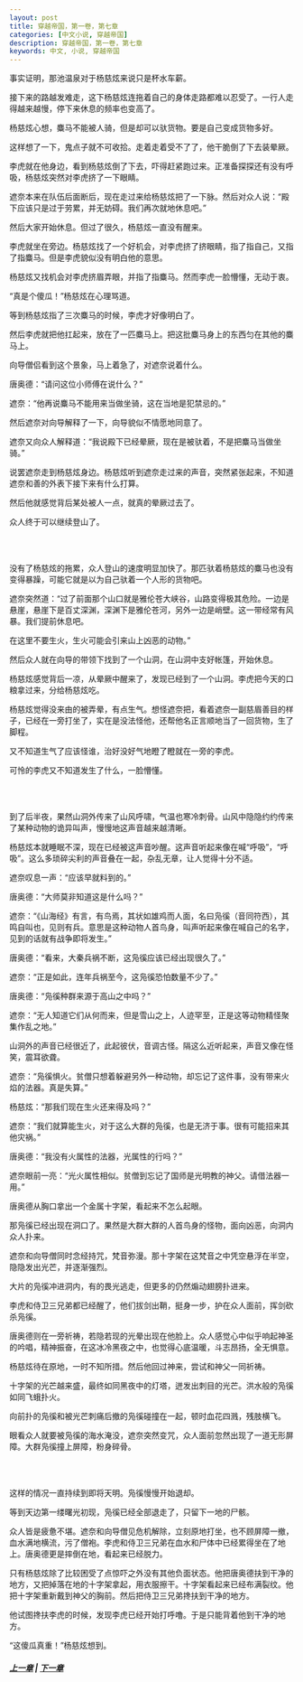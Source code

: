 ```yaml
---
layout: post
title: 穿越帝国，第一卷，第七章
categories: [中文小说, 穿越帝国]
description: 穿越帝国，第一卷，第七章
keywords: 中文, 小说, 穿越帝国
---
```


事实证明，那池温泉对于杨慈炫来说只是杯水车薪。

接下来的路越发难走，这下杨慈炫连拖着自己的身体走路都难以忍受了。一行人走得越来越慢，停下来休息的频率也变高了。

杨慈炫心想，麋马不能被人骑，但是却可以驮货物。要是自己变成货物多好。

这样想了一下，鬼点子就不可收拾。走着走着受不了了，他干脆倒了下去装晕厥。

李虎就在他身边，看到杨慈炫倒了下去，吓得赶紧跑过来。正准备探探还有没有呼吸，杨慈炫突然对李虎挤了一下眼睛。

遮奈本来在队伍后面断后，现在走过来给杨慈炫把了一下脉。然后对众人说：“殿下应该只是过于劳累，并无妨碍。我们再次就地休息吧。”

然后大家开始休息。但过了很久，杨慈炫一直没有醒来。

李虎就坐在旁边。杨慈炫找了一个好机会，对李虎挤了挤眼睛，指了指自己，又指了指麋马。但是李虎貌似没有明白他的意思。

杨慈炫又找机会对李虎挤眉弄眼，并指了指麋马。然而李虎一脸懵懂，无动于衷。

“真是个傻瓜！”杨慈炫在心理骂道。

等到杨慈炫指了三次麋马的时候，李虎才好像明白了。

然后李虎就把他扛起来，放在了一匹麋马上。把这批麋马身上的东西匀在其他的麋马上。

向导僧侣看到这个景象，马上着急了，对遮奈说着什么。

唐奥德：“请问这位小师傅在说什么？”

遮奈：“他再说麋马不能用来当做坐骑，这在当地是犯禁忌的。”

然后遮奈对向导解释了一下，向导貌似不情愿地同意了。

遮奈又向众人解释道：“我说殿下已经晕厥，现在是被驮着，不是把麋马当做坐骑。”

说罢遮奈走到杨慈炫身边。杨慈炫听到遮奈走过来的声音，突然紧张起来，不知道遮奈和善的外表下接下来有什么打算。

然后他就感觉背后某处被人一点，就真的晕厥过去了。

众人终于可以继续登山了。

<br/><br/>

没有了杨慈炫的拖累，众人登山的速度明显加快了。那匹驮着杨慈炫的麋马也没有变得暴躁，可能它就是以为自己驮着一个人形的货物吧。

遮奈突然道：“过了前面那个山口就是雅伦苍大峡谷，山路变得极其危险。一边是悬崖，悬崖下是百丈深渊，深渊下是雅伦苍河，另外一边是峭壁。这一带经常有风暴。我们提前休息吧。

在这里不要生火，生火可能会引来山上凶恶的动物。”

然后众人就在向导的带领下找到了一个山洞，在山洞中支好帐篷，开始休息。

杨慈炫感觉背后一凉，从晕厥中醒来了，发现已经到了一个山洞。李虎把今天的口粮拿过来，分给杨慈炫吃。

杨慈炫觉得没来由的被弄晕，有点生气。想怪遮奈把，看着遮奈一副慈眉善目的样子，已经在一旁打坐了，实在是没法怪他，还帮他名正言顺地当了一回货物，生了脚程。

又不知道生气了应该怪谁，治好没好气地瞪了瞪就在一旁的李虎。

可怜的李虎又不知道发生了什么，一脸懵懂。

<br/><br/>

到了后半夜，果然山洞外传来了山风呼啸，气温也寒冷刺骨。山风中隐隐约约传来了某种动物的诡异叫声，慢慢地这声音越来越清晰。

杨慈炫本就睡眠不深，现在已经被这声音吵醒。这声音听起来像在喊“呼吸”，“呼吸”。这么多琐碎尖利的声音叠在一起，杂乱无章，让人觉得十分不适。

遮奈叹息一声：“应该早就料到的。”

唐奥德：“大师莫非知道这是什么吗？”

遮奈：“《山海经》有言，有鸟焉，其状如雄鸡而人面，名曰凫徯（音同符西），其鸣自叫也，见则有兵。意思是这种动物人首鸟身，叫声听起来像在喊自己的名字，见到的话就有战争即将发生。”

唐奥德：“看来，大秦兵祸不断，这凫徯应该已经出现很久了。”

遮奈：“正是如此，连年兵祸至今，这凫徯恐怕数量不少了。”

唐奥德：“凫徯种群来源于高山之中吗？”

遮奈：“无人知道它们从何而来，但是雪山之上，人迹罕至，正是这等动物精怪聚集作乱之地。”

山洞外的声音已经很近了，此起彼伏，音调古怪。隔这么近听起来，声音又像在怪笑，震耳欲聋。

遮奈：“凫徯惧火。贫僧只想着躲避另外一种动物，却忘记了这件事，没有带来火焰的法器。真是失算。”

杨慈炫：“那我们现在生火还来得及吗？”

遮奈：“我们就算能生火，对于这么大群的凫徯，也是无济于事。很有可能招来其他灾祸。”

唐奥德：“我没有火属性的法器，光属性的行吗？”

遮奈眼前一亮：“光火属性相似。贫僧到忘记了国师是光明教的神父。请借法器一用。”

唐奥德从胸口拿出一个金属十字架，看起来不怎么起眼。

那凫徯已经出现在洞口了。果然是大群大群的人首鸟身的怪物，面向凶恶，向洞内众人扑来。

遮奈和向导僧同时念经持咒，梵音弥漫。那十字架在这梵音之中凭空悬浮在半空，隐隐发出光芒，并逐渐强烈。

大片的凫徯冲进洞内，有的畏光逃走，但更多的仍然煽动翅膀扑进来。

李虎和侍卫三兄弟都已经醒了，他们拔剑出鞘，挺身一步，护在众人面前，挥剑砍杀凫徯。

唐奥德则在一旁祈祷，若隐若现的光晕出现在他脸上。众人感觉心中似乎响起神圣的吟唱，精神振奋，在这冰冷黑夜之中，也觉得心底温暖，斗志昂扬，全无惧意。

杨慈炫待在原地，一时不知所措。然后他回过神来，尝试和神父一同祈祷。

十字架的光芒越来盛，最终如同黑夜中的灯塔，迸发出刺目的光芒。洪水般的凫徯如同飞蛾扑火。

向前扑的凫徯和被光芒刺痛后撤的凫徯碰撞在一起，顿时血花四溅，残肢横飞。

眼看众人就要被凫徯的海水淹没，遮奈突然变咒，众人面前忽然出现了一道无形屏障。大群凫徯撞上屏障，粉身碎骨。

<br/><br/>

这样的情况一直持续到即将天明。凫徯慢慢开始退却。

等到天边第一缕曙光初现，凫徯已经全部退走了，只留下一地的尸骸。

众人皆是疲惫不堪。遮奈和向导僧见危机解除，立刻原地打坐，也不顾屏障一撤，血水满地横流，污了僧袍。李虎和侍卫三兄弟在血水和尸体中已经累得坐在了地上。唐奥德更是摔倒在地，看起来已经脱力。

只有杨慈炫除了比较困受了点惊吓之外没有其他负面状态。他把唐奥德扶到干净的地方，又把掉落在地的十字架拿起，用衣服擦干。十字架看起来已经布满裂纹。他把十字架重新戴到神父的胸前。然后把侍卫三兄弟搀扶到干净的地方。

他试图搀扶李虎的时候，发现李虎已经开始打呼噜。于是只能背着他到干净的地方。

“这傻瓜真重！”杨慈炫想到。

##### [上一章](/../../2020/03/08/TimeTravellerEmpire-1-6/) | [下一章](/../../2020/03/09/TimeTravellerEmpire-1-8/)